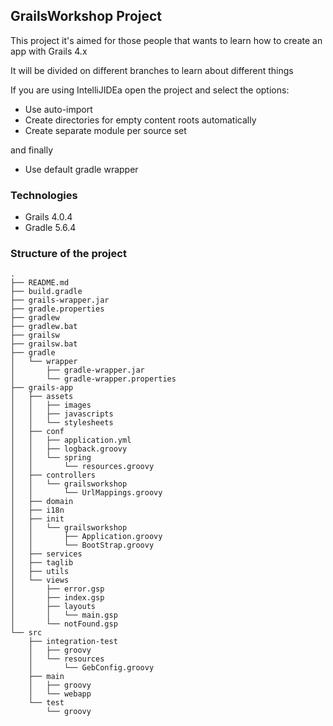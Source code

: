 ## GrailsWorkshop Project

This project it's aimed for those people that wants to learn how to create an app with Grails 4.x

It will be divided on different branches to learn about different things

If you are using IntelliJIDEa open the project and select the options:

- Use auto-import
- Create directories for empty content roots automatically
- Create separate module per source set

and finally

- Use default gradle wrapper

### Technologies

- Grails 4.0.4
- Gradle 5.6.4

### Structure of the project

```
.
├── README.md
├── build.gradle
├── grails-wrapper.jar
├── gradle.properties
├── gradlew
├── gradlew.bat
├── grailsw
├── grailsw.bat
├── gradle
│   └── wrapper
│       ├── gradle-wrapper.jar
│       └── gradle-wrapper.properties
├── grails-app
│   ├── assets
│   │   ├── images
│   │   ├── javascripts
│   │   └── stylesheets
│   ├── conf
│   │   ├── application.yml
│   │   ├── logback.groovy
│   │   └── spring
│   │       └── resources.groovy
│   ├── controllers
│   │   └── grailsworkshop
│   │       └── UrlMappings.groovy
│   ├── domain
│   ├── i18n
│   ├── init
│   │   └── grailsworkshop
│   │       ├── Application.groovy
│   │       └── BootStrap.groovy
│   ├── services
│   ├── taglib
│   ├── utils
│   └── views
│       ├── error.gsp
│       ├── index.gsp
│       ├── layouts
│       │   └── main.gsp
│       └── notFound.gsp
└── src
    ├── integration-test
    │   ├── groovy
    │   └── resources
    │       └── GebConfig.groovy
    ├── main
    │   ├── groovy
    │   └── webapp
    └── test
        └── groovy
```
